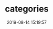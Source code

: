 ---
title: categories
date: 2019-08-14 15:19:57
type: "categories"
layout: "categories"
comments: false
---